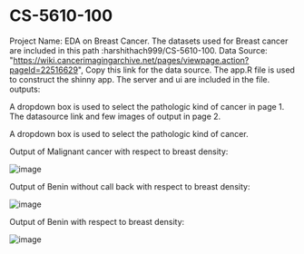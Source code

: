 # CS-5610-100
Project Name: EDA on Breast Cancer.
The datasets used for Breast cancer are included in this path :harshithach999/CS-5610-100.
Data Source: "https://wiki.cancerimagingarchive.net/pages/viewpage.action?pageId=22516629", Copy this link for the data source.
The app.R file is used to construct the shinny app. The server and ui are included in the file.
outputs:

A dropdown box is used to select the pathologic kind of cancer in page 1.
The datasource link and few images of output in page 2.

A dropdown box is used to select the pathologic kind of cancer.

Output of Malignant cancer with respect to breast density:

![image](https://user-images.githubusercontent.com/77778544/232133870-c6dd09d8-f3f0-4c42-946a-df30a9765e30.png)

Output of Benin without call back with respect to breast density:

![image](https://user-images.githubusercontent.com/77778544/232135343-779fe4e9-2b6b-4a3f-bccd-60e8152e8415.png)

Output of Benin with respect to breast density:

![image](https://user-images.githubusercontent.com/77778544/232135153-e2f9ff4d-6568-4d88-ab4e-d20f4a57f1c9.png)
